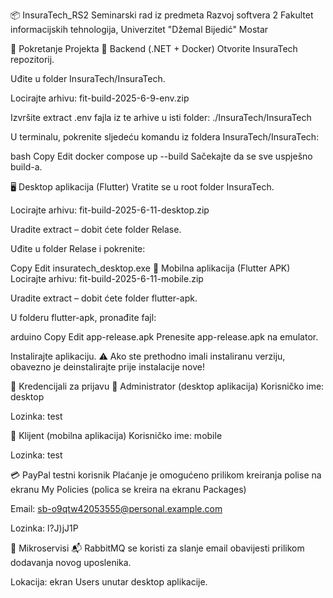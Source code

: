 📦 InsuraTech_RS2
Seminarski rad iz predmeta Razvoj softvera 2
Fakultet informacijskih tehnologija, Univerzitet "Džemal Bijedić" Mostar

🚀 Pokretanje Projekta
🔧 Backend (.NET + Docker)
Otvorite InsuraTech repozitorij.

Uđite u folder InsuraTech/InsuraTech.

Locirajte arhivu:
fit-build-2025-6-9-env.zip

Izvršite extract .env fajla iz te arhive u isti folder:
./InsuraTech/InsuraTech

U terminalu, pokrenite sljedeću komandu iz foldera InsuraTech/InsuraTech:

bash
Copy
Edit
docker compose up --build
Sačekajte da se sve uspješno build-a.

🖥 Desktop aplikacija (Flutter)
Vratite se u root folder InsuraTech.

Locirajte arhivu:
fit-build-2025-6-11-desktop.zip

Uradite extract – dobit ćete folder Relase.

Uđite u folder Relase i pokrenite:

Copy
Edit
insuratech_desktop.exe
📱 Mobilna aplikacija (Flutter APK)
Locirajte arhivu:
fit-build-2025-6-11-mobile.zip

Uradite extract – dobit ćete folder flutter-apk.

U folderu flutter-apk, pronađite fajl:

arduino
Copy
Edit
app-release.apk
Prenesite app-release.apk na emulator.

Instalirajte aplikaciju.
⚠️ Ako ste prethodno imali instaliranu verziju, obavezno je deinstalirajte prije instalacije nove!

🔐 Kredencijali za prijavu
👤 Administrator (desktop aplikacija)
Korisničko ime: desktop

Lozinka: test

👤 Klijent (mobilna aplikacija)
Korisničko ime: mobile

Lozinka: test

💳 PayPal testni korisnik
Plaćanje je omogućeno prilikom kreiranja polise na ekranu My Policies
(polica se kreira na ekranu Packages)

Email: sb-o9qtw42053555@personal.example.com

Lozinka: l?J)jJ1P

📡 Mikroservisi
📬 RabbitMQ se koristi za slanje email obavijesti prilikom dodavanja novog uposlenika.

Lokacija: ekran Users unutar desktop aplikacije.

